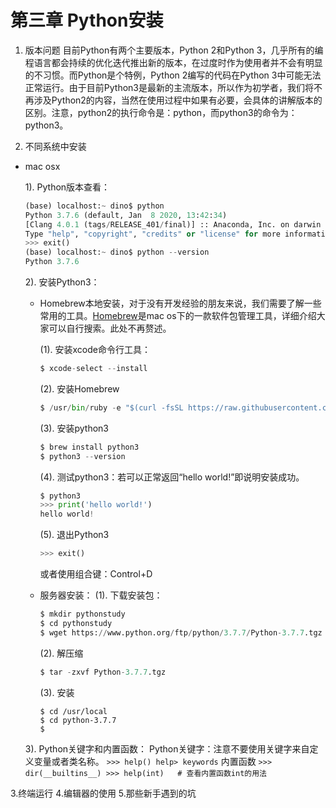 # 第三章 Python安装

1. 版本问题
目前Python有两个主要版本，Python 2和Python 3，几乎所有的编程语言都会持续的优化迭代推出新的版本，在过度时作为使用者并不会有明显的不习惯。而Python是个特例，Python 2编写的代码在Python 3中可能无法正常运行。由于目前Python3是最新的主流版本，所以作为初学者，我们将不再涉及Python2的内容，当然在使用过程中如果有必要，会具体的讲解版本的区别。注意，python2的执行命令是：python，而python3的命令为：python3。

2. 不同系统中安装

* mac osx

  1). Python版本查看：

  ```python
  (base) localhost:~ dino$ python
  Python 3.7.6 (default, Jan  8 2020, 13:42:34) 
  [Clang 4.0.1 (tags/RELEASE_401/final)] :: Anaconda, Inc. on darwin
  Type "help", "copyright", "credits" or "license" for more information.
  >>> exit()
  (base) localhost:~ dino$ python --version
  Python 3.7.6
  ```

  2). 安装Python3：
  * Homebrew本地安装，对于没有开发经验的朋友来说，我们需要了解一些常用的工具。[Homebrew](https://discourse.brew.sh/)是mac os下的一款软件包管理工具，详细介绍大家可以自行搜索。此处不再赘述。

    (1). 安装xcode命令行工具：

      ```python
      $ xcode-select --install
      ```

    (2). 安装Homebrew
    
      ```python
      $ /usr/bin/ruby -e "$(curl -fsSL https://raw.githubusercontent.com/Homebrew/install/master/install)"
      ```

    (3). 安装python3
      ```python
      $ brew install python3
      $ python3 --version
      ``` 

    (4). 测试python3：若可以正常返回“hello world!”即说明安装成功。
      ```python
      $ python3
      >>> print('hello world!')
      hello world!
      ```

    (5). 退出Python3
      ```python
      >>> exit()
      ```
      或者使用组合键：Control+D

  * 服务器安装：
    (1). 下载安装包：

      ```python
      $ mkdir pythonstudy
      $ cd pythonstudy
      $ wget https://www.python.org/ftp/python/3.7.7/Python-3.7.7.tgz
      ```

    (2). 解压缩
      ```python
      $ tar -zxvf Python-3.7.7.tgz
      ```

    (3). 安装
      ```
      $ cd /usr/local
      $ cd python-3.7.7
      $ 
      ```

  3). Python关键字和内置函数：
      Python关键字：注意不要使用关键字来自定义变量或者类名称。
      ```
      >>> help()
      help> keywords
      ```
      内置函数
      ```
      >>> dir(__builtins__)
      >>> help(int)   # 查看内置函数int的用法
      ```

3.终端运行
4.编辑器的使用
5.那些新手遇到的坑